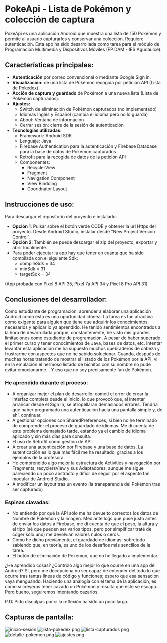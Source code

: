 # PokeApi - Lista de Pokémon y colección de captura

PokeApi es una aplicación Android que muestra una lista de 150 Pokémon y permite al usuario capturarlos y conservar una colección. Requiere autenticación.
Esta app ha sido desarrollada como tarea para el módulo de Programación Multimedia y Dispositivos Móviles (FP DAM - IES Agudaulce).

## Características principales:

- <b>Autenticación</b> por correo convencional o mediante Google Sign in.
- <b>Visualización:</b> de una lista de Pokémon recogida por petición API (Lista de Pokédex).
- <b>Acción de captura y guardado</b> de Pokémon a una nueva lista (Lista de Pokémon capturados).
- <b>Ajustes:</b>
  * Switch de eliminación de Pokémon capturados (no implementado)
  * Idiomas Inglés y Español (cambia el idioma pero no lo guarda)
  * About: Ventana de información
  * Cerrar sesión: cierre de la sesión de autenticación
- <b>Tecnologías utilizadas:</b>
  * Framework: Android SDK
  * Lenguaje: Java
  * Firebase Authentication para la autenticación y Firebase Database para la base de datos de Pokémon capturados
  * Retrofit para la recogida de datos de la petición API
  * Componentes:
     * RecyclerView 
     * Fragment
     * Navigation Component
     * View Bindding
     * Cooridnator Layout
  
## Instrucciones de uso:
Para descargar el repositorio del proyecto e instalarlo:
 * <b>Opción 1</b>: Pulsar sobre el botón verde CODE y obtener la url Https del proyecto. Desde Android Studio, instalar desde "New Project Version Control".
 * <b>Opción 2</b>: También se puede descargar el zip del proyecto, exportar y abrir localmente.
 * Para poder ejecutar la app hay que tener en cuanta que ha sido compilada con el siguiente Sdk:
   * compileSdk = 34
   * minSdk = 31
   * targetSdk = 34

(App probada con Pixel 8 API 35, Pixel 7a API 34 y Pixel 8 Pro API 31)

## Conclusiones del desarrollador:
Como estudiante de programación, aprender a elaborar una aplicación Android como esta es una oportunidad idónea. La tarea es tan atractiva como exigente para alguien que tiene que adquirir los conocimientos necesarios y aplicar lo ya aprendido.
He tenido sentimientos encontrados a la hora de desarrollarla porque, constantemente, he visto mis grandes limitaciones como estudiante de programación. A pesar de haber superado el primer curso y tener conocimientos de Java, bases de datos, etc.
Intentar levantar esta aplicación me ha supuesto muchos quebraderos de cabeza y frustrarme con aspectos que no he sabido solucionar. Cuando, después de muchas horas tratando de mostrar el listado de los Pokémon por la API, vi en la emulación el hermoso listado de bichitos con su nombre no pude evitar emocionarme... Y eso que no soy precisamente fan de Pokémon.

### He aprendido durante el proceso:
* A organizar mejor el plan de desarrollo: cometí el error de crear la interfaz completa desde el inicio, lo que provocó que, al intentar arrancar desde el Sign In, se atropellaran demasiados errores. Tendría que haber programado una autenticación hacia una pantalla simple y, de ahí, continuar.
* A gestionar opciones con SharedPreferences, si bien no he terminado de comprender el proceso de guardado de idiomas. Me di cuenta de este problema demasiado tarde, estando ya el cambio de idioma aplicado y sin más días para consulta.
* El uso de Retrofit como gestión de API.
* A crear una autenticación por Firebase y una base de datos. La autenticación es lo que más fácil me ha resultado, gracias a los ejemplos de la profesora.
* He comprendido algo mejor la estructura de Activities y navegación por Fragments, recyclersView y sus Adaptadores, aunque me sigue pareciendo un poco abstracto y difícil de seguir por el aspecto tan modular de Android Studio.
* A modificar un layout tras un evento (la transparencia del Pokémon tras ser capturado)

### Espinas clavadas:
* No entiendo por qué la API sólo me ha devuelto correctos los datos de Nombre de Pokémon y la imagen. Mediante logs que puse justo antes de enviar los datos a Firebase, me di cuenta de que el peso, la altura y el tipo (sé que pueden ser varios tipos, pero por simplificar traté de coger sólo uno) me devolvían valores nulos o ceros.
* Como he dicho previamente, el guardado de idiomas: sobretodo sabiendo que, en teoría, es uno de los desafíos más sencillos de la tarea.
* El botón de eliminación de Pokémon, que no he llegado a implementar.

¿He aprendido cosas? ¿Controlo algo mejor lo que ocurre en una app de Android? Sí, pero me decepciona no ser capaz de entender del todo lo que ocurre tras tantas líneas de código y funciones; espero que esa sensación vaya menguando. Haciendo una analogía con el tema de la aplicación, es como si creyeras tener cazado un Pokémon y resulta que éste se escapa... Pero bueno, seguiremos intentando cazarlos.

P.D: Pido disculpas por si la reflexión ha sido un poco larga.

## Capturas de pantalla:
![inicio-sesion](https://github.com/user-attachments/assets/de72dc1c-d2b8-4fc2-98f2-6444ab6b4e59) ![lista-pokedex png](https://github.com/user-attachments/assets/c5f2c816-d3bc-4d6f-913e-f3e03b0b9732) ![lista-capturados png](https://github.com/user-attachments/assets/c9ac6699-6c89-4cf9-be0f-882494d69f3d) ![detalle-pokemon png](https://github.com/user-attachments/assets/943650de-5ed4-4de9-ac93-a324f9037e3b) ![ajustes png](https://github.com/user-attachments/assets/d5ee86e7-a37e-4be2-8ea0-4755c763e284)


